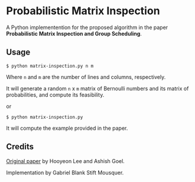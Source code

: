 # Probabilistic Matrix Inspection

A Python implementention for the proposed algorithm in the paper **Probabilistic Matrix Inspection and Group Scheduling**.

## Usage

    $ python matrix-inspection.py n m

Where `n` and `m` are the number of lines and columns, respectively.

It will generate a random `n` x `m` matrix of Bernoulli numbers and its matrix of probabilities, and compute its feasibility.

or

    $ python matrix-inspection.py

It will compute the example provided in the paper.

## Credits

[Original paper](http://www.ijcai.org/Proceedings/16/Papers/053.pdf) by Hooyeon Lee and Ashish Goel.

Implementation by Gabriel Blank Stift Mousquer.
